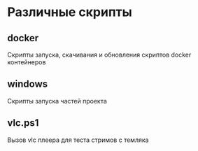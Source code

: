 # Различные скрипты 

## docker
Скрипты запуска, скачивания и обновления скриптов docker контейнеров

## windows
Скрипты запуска частей проекта

## vlc.ps1
Вызов vlc плеера для теста стримов с темляка
